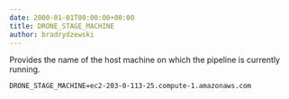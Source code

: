 ```yaml
---
date: 2000-01-01T00:00:00+00:00
title: DRONE_STAGE_MACHINE
author: bradrydzewski
---
```


Provides the name of the host machine on which the pipeline is currently running.

```
DRONE_STAGE_MACHINE=ec2-203-0-113-25.compute-1.amazonaws.com
```
